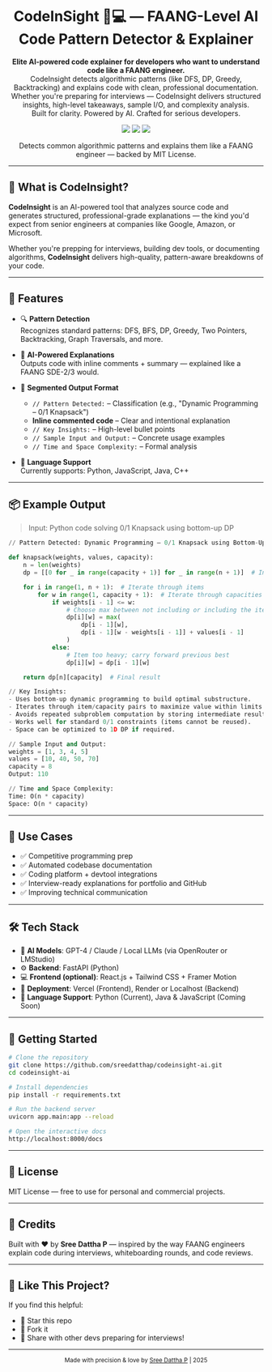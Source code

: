 <h1 align="center">CodeInSight 🚀💻 — FAANG-Level AI Code Pattern Detector & Explainer</h1>

<p align="center">
  <b>Elite AI-powered code explainer for developers who want to understand code like a FAANG engineer.</b><br/>
  CodeInsight detects algorithmic patterns (like DFS, DP, Greedy, Backtracking) and explains code with clean, professional documentation.<br/>
  Whether you're preparing for interviews — CodeInsight delivers structured insights, high-level takeaways, sample I/O, and complexity analysis.<br/>
  Built for clarity. Powered by AI. Crafted for serious developers.
</p>

<p align="center">
  <img src="https://img.shields.io/badge/Build-Powered%20by%20OpenRouter-green?style=flat-square" />
  <img src="https://img.shields.io/badge/Pattern%20Detection-DFS%2C%20DP%2C%20Greedy%2C%20Backtracking-blue?style=flat-square" />
  <img src="https://img.shields.io/badge/License-MIT-yellow?style=flat-square" />
</p>

<p align="center">
  Detects common algorithmic patterns and explains them like a FAANG engineer — backed by MIT License.
</p>

---

## 🧠 What is CodeInsight?

**CodeInsight** is an AI-powered tool that analyzes source code and generates structured, professional-grade explanations — the kind you'd expect from senior engineers at companies like Google, Amazon, or Microsoft.

Whether you're prepping for interviews, building dev tools, or documenting algorithms, **CodeInsight** delivers high-quality, pattern-aware breakdowns of your code.

---

## 🚀 Features

- 🔍 **Pattern Detection**  
  Recognizes standard patterns: DFS, BFS, DP, Greedy, Two Pointers, Backtracking, Graph Traversals, and more.

- 🧠 **AI-Powered Explanations**  
  Outputs code with inline comments + summary — explained like a FAANG SDE-2/3 would.

- 📐 **Segmented Output Format**  
  - `// Pattern Detected:` – Classification (e.g., "Dynamic Programming – 0/1 Knapsack")  
  - **Inline commented code** – Clear and intentional explanation  
  - `// Key Insights:` – High-level bullet points  
  - `// Sample Input and Output:` – Concrete usage examples  
  - `// Time and Space Complexity:` – Formal analysis

- 🧱 **Language Support**  
  Currently supports: Python, JavaScript, Java, C++

---

## 📦 Example Output

> Input: Python code solving 0/1 Knapsack using bottom-up DP

```python
// Pattern Detected: Dynamic Programming — 0/1 Knapsack using Bottom-Up Tabulation

def knapsack(weights, values, capacity):
    n = len(weights)
    dp = [[0 for _ in range(capacity + 1)] for _ in range(n + 1)]  # Initialize DP table

    for i in range(1, n + 1):  # Iterate through items
        for w in range(1, capacity + 1):  # Iterate through capacities
            if weights[i - 1] <= w:
                # Choose max between not including or including the item
                dp[i][w] = max(
                    dp[i - 1][w],
                    dp[i - 1][w - weights[i - 1]] + values[i - 1]
                )
            else:
                # Item too heavy; carry forward previous best
                dp[i][w] = dp[i - 1][w]

    return dp[n][capacity]  # Final result

// Key Insights:
- Uses bottom-up dynamic programming to build optimal substructure.
- Iterates through item/capacity pairs to maximize value within limits.
- Avoids repeated subproblem computation by storing intermediate results.
- Works well for standard 0/1 constraints (items cannot be reused).
- Space can be optimized to 1D DP if required.

// Sample Input and Output:
weights = [1, 3, 4, 5]
values = [10, 40, 50, 70]
capacity = 8
Output: 110

// Time and Space Complexity:
Time: O(n * capacity)
Space: O(n * capacity)
```

---

## 🧩 Use Cases

- ✅ Competitive programming prep  
- ✅ Automated codebase documentation  
- ✅ Coding platform + devtool integrations  
- ✅ Interview-ready explanations for portfolio and GitHub  
- ✅ Improving technical communication

---

## 🛠 Tech Stack

- 💬 **AI Models**: GPT-4 / Claude / Local LLMs (via OpenRouter or LMStudio)  
- ⚙️ **Backend**: FastAPI (Python)  
- 💻 **Frontend (optional)**: React.js + Tailwind CSS + Framer Motion  
- 🚀 **Deployment**: Vercel (Frontend), Render or Localhost (Backend)  
- 🧠 **Language Support**: Python (Current), Java & JavaScript (Coming Soon)

---

## 🧪 Getting Started

```bash
# Clone the repository
git clone https://github.com/sreedatthap/codeinsight-ai.git
cd codeinsight-ai

# Install dependencies
pip install -r requirements.txt

# Run the backend server
uvicorn app.main:app --reload

# Open the interactive docs
http://localhost:8000/docs
```

---

## 📄 License

MIT License — free to use for personal and commercial projects.

---

## 💬 Credits

Built with ❤️ by **Sree Dattha P** — inspired by the way FAANG engineers explain code during interviews, whiteboarding rounds, and code reviews.

---

## 🌟 Like This Project?

If you find this helpful:

- 🌟 Star this repo
- 🍴 Fork it
- 📢 Share with other devs preparing for interviews!

---

<div align="center">
  <sub>Made with precision & love by <a href="https://github.com/sreedatthap">Sree Dattha P</a> | 2025</sub>
</div>
